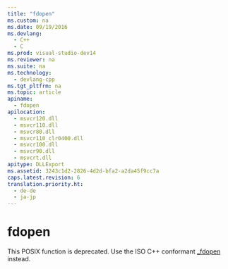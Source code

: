 ```yaml
---
title: "fdopen"
ms.custom: na
ms.date: 09/19/2016
ms.devlang: 
  - C++
  - C
ms.prod: visual-studio-dev14
ms.reviewer: na
ms.suite: na
ms.technology: 
  - devlang-cpp
ms.tgt_pltfrm: na
ms.topic: article
apiname: 
  - fdopen
apilocation: 
  - msvcr120.dll
  - msvcr110.dll
  - msvcr80.dll
  - msvcr110_clr0400.dll
  - msvcr100.dll
  - msvcr90.dll
  - msvcrt.dll
apitype: DLLExport
ms.assetid: 3243c1d2-2826-4d2d-bfa2-a2da45f9cc7a
caps.latest.revision: 6
translation.priority.ht: 
  - de-de
  - ja-jp
---
```

# fdopen
This POSIX function is deprecated. Use the ISO C++ conformant [_fdopen](../vs140/_fdopen--_wfdopen.md) instead.